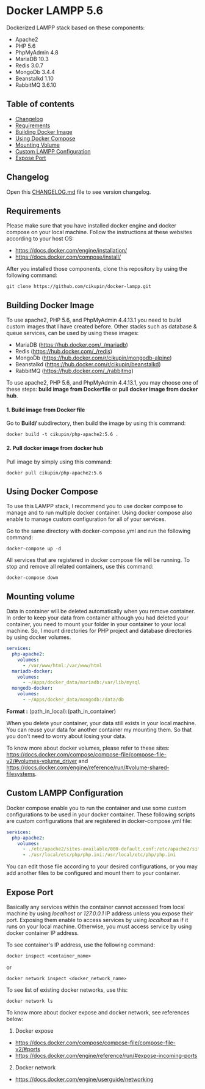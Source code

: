 Docker LAMPP 5.6
================

Dockerized LAMPP stack based on these components:

* Apache2
* PHP 5.6
* PhpMyAdmin 4.8
* MariaDB 10.3
* Redis 3.0.7
* MongoDb 3.4.4
* Beanstalkd 1.10
* RabbitMQ 3.6.10

Table of contents
-----------------
* [Changelog](#changelog)
* [Requirements](#requirements)
* [Building Docker Image](#building-docker-image)
* [Using Docker Compose](#using-docker-compose)
* [Mounting Volume](#mounting-volume)
* [Custom LAMPP Configuration](#custom-lampp-configuration)
* [Expose Port](#expose-port)

Changelog
---------

Open this [CHANGELOG.md](https://github.com/cikupin/docker-lampp/blob/master/CHANGELOG.md) file to see version changelog.

Requirements
------------

Please make sure that you have installed docker engine and docker compose on your local machine. Follow the instructions at these websites according to your host OS:
* https://docs.docker.com/engine/installation/
* https://docs.docker.com/compose/install/

After you installed those components, clone this repository by using the following command:

```
git clone https://github.com/cikupin/docker-lampp.git
```

Building Docker Image
---------------------

To use apache2, PHP 5.6, and PhpMyAdmin 4.4.13.1 you need to build custom images that I have created before. Other stacks such as database & queue services, can be used by using these images:
* MariaDB (https://hub.docker.com/_/mariadb)
* Redis (https://hub.docker.com/_/redis)
* MongoDb (https://hub.docker.com/r/cikupin/mongodb-alpine)
* Beanstalkd (https://hub.docker.com/r/cikupin/beanstalkd)
* RabbitMQ (https://hub.docker.com/_/rabbitmq)

To use apache2, PHP 5.6, and PhpMyAdmin 4.4.13.1, you may choose one of these steps: **build image from Dockerfile** or **pull docker image from docker hub**.

#### 1. Build image from Docker file

Go to **Build/** subdirectory, then build the image by using this command:

```
docker build -t cikupin/php-apache2:5.6 .
```

#### 2. Pull docker image from docker hub

Pull image by simply using this command:

```
docker pull cikupin/php-apache2:5.6
```

Using Docker Compose
--------------------

To use this LAMPP stack, I recommend you to use docker compose to manage and to run multiple docker container. Using docker compose also enable to manage custom configuration for all of your services.

Go to the same directory with docker-compose.yml and run the following command:

```
docker-compose up -d
```

All services that are registered in docker compose file  will be running. To stop and remove all related containers, use this command:

```
docker-compose down
```

Mounting volume
---------------

Data in container will be deleted automatically when you remove container. In order to keep your data from container although you had deleted your container, you need to mount your folder in your container to your local machine. So, I mount directories for PHP project and database directories by using docker volumes.

```yaml
services:
  php-apache2:
    volumes:
      - /var/www/html:/var/www/html
  mariadb-docker:
    volumes:
      - ~/Apps/docker_data/mariadb:/var/lib/mysql
  mongodb-docker:
    volumes:
      - ~/Apps/docker_data/mongodb:/data/db
```

**Format :** (path_in_local):(path_in_container)

When you delete your container, your data still exists in your local machine. You can reuse your data for another container my mounting them. So that you don't need to worry about losing your data.

To know more about docker volumes, please refer to these sites: https://docs.docker.com/compose/compose-file/compose-file-v2/#volumes-volume_driver and https://docs.docker.com/engine/reference/run/#volume-shared-filesystems.

Custom LAMPP Configuration
--------------------------

Docker compose enable you to run the container and use some custom configurations to be used in your docker container. These following scripts are custom configurations that are registered in docker-compose.yml file:

```yaml
services:
  php-apache2:
    volumes:
      - ./etc/apache2/sites-available/000-default.conf:/etc/apache2/sites-available/000-default.conf
      - ./usr/local/etc/php/php.ini:/usr/local/etc/php/php.ini
```

You can edit those file according to your desired configurations, or you may add another files to be configured and mount them to your container.

Expose Port
-----------

Basically any services within the container cannot accessed from local machine by using *localhost* or *127.0.0.1* IP address unless you expose their port. Exposing them enable to access services by using *localhost* as if it runs on your local machine. Otherwise, you must access service by using docker container IP address.

To see container's IP address, use the following command:

```
docker inspect <container_name>
```

or

```
docker network inspect <docker_network_name>
```

To see list of existing docker networks, use this:

```
docker network ls
```

To know more about docker expose and docker network, see references below:
1. Docker expose
  * https://docs.docker.com/compose/compose-file/compose-file-v2/#ports
  * https://docs.docker.com/engine/reference/run/#expose-incoming-ports
2. Docker network
  * https://docs.docker.com/engine/userguide/networking
